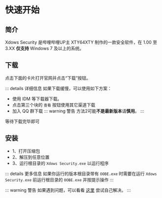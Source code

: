 # 快速开始

## 简介

Xdows Security 是哔哩哔哩UP主 XTY64XTY 制作的一款安全软件，在 1.00 至 3.XX **仅支持** Windows 7 及以上的系统。

## 下载

点击下面的卡片打开官网并点击“下载”按钮。

<Linkcard url="https://xty64xty12345.github.io/xdows安全/download.html" title="下载 Xdows Security" description="https://xty64xty12345.github.io/xdows安全/download.html" logo="/logo.svg"/>

::: details 详细信息
如果下载缓慢，可以使用如下方案：

 - 使用 IDM 等下载器下载。
 - 点击第三个块的 `查看` 按钮使用其它渠道下载
 - 加入 QQ 群下载
::: warning 警告
方法2可能**不是最新版本**请**慎用**。
:::

等待下载完毕即可

## 安装

 - 1、打开压缩包
 - 2、解压到任意位置
 - 3、运行根目录的 `Xdows Security.exe` 以运行程序

::: details 更多信息
如果你运行的版本根目录带有 `OOBE.exe` 时需要在运行 `Xdows Security.exe` 前运行根目录的 `OOBE.exe` 并按提示操作
:::

::: warning 警告
如果遇到问题，可以看看 [这里][help] 尝试自己解决。
:::


[help]: /Xdows-Security/help
